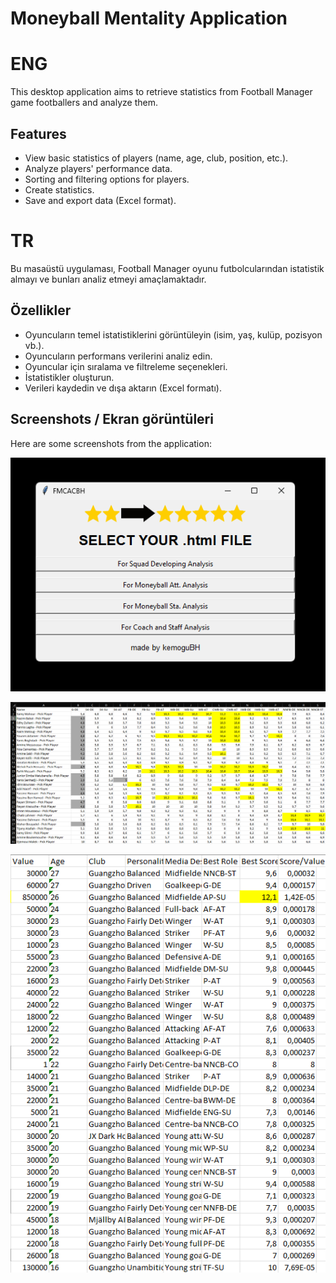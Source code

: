 ﻿# Moneyball Mentality Application

# ENG
This desktop application aims to retrieve statistics from Football Manager game footballers and analyze them.

## Features

- View basic statistics of players (name, age, club, position, etc.).
- Analyze players' performance data.
- Sorting and filtering options for players.
- Create statistics.
- Save and export data (Excel format).

# TR
Bu masaüstü uygulaması, Football Manager oyunu futbolcularından istatistik almayı ve bunları analiz etmeyi amaçlamaktadır.

## Özellikler

- Oyuncuların temel istatistiklerini görüntüleyin (isim, yaş, kulüp, pozisyon vb.).
- Oyuncuların performans verilerini analiz edin.
- Oyuncular için sıralama ve filtreleme seçenekleri.
- İstatistikler oluşturun.
- Verileri kaydedin ve dışa aktarın (Excel formatı).

## Screenshots / Ekran görüntüleri

Here are some screenshots from the application:

![Screenshot 3](ss1.png)

![Screenshot 2](ss2.png)

![Screenshot 1](ss3.png)




